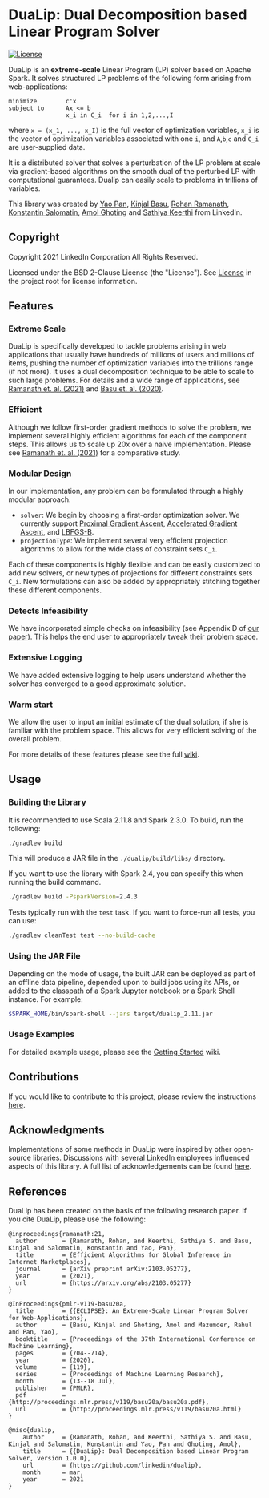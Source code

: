 # DuaLip: Dual Decomposition based Linear Program Solver
[![License](https://img.shields.io/badge/License-BSD%202--Clause-orange.svg)](LICENSE)

DuaLip is an **extreme-scale** Linear Program (LP) solver based on Apache Spark. It solves structured LP 
problems of the following form arising from web-applications:

```
minimize        c'x
subject to      Ax <= b
                x_i in C_i  for i in 1,2,...,I
```

where `x = (x_1, ..., x_I)` is the full vector of optimization variables, `x_i` is the vector of optimization
variables associated with one `i`, and `A`,`b`,`c` and `C_i` are 
user-supplied data.  
 
It is a distributed solver that solves a perturbation of the LP problem at scale 
via gradient-based algorithms on the smooth dual of the perturbed LP with 
computational guarantees. Dualip can easily scale to problems in trillions of variables. 

This library was created by [Yao Pan](https://www.linkedin.com/in/panyaopy/), [Kinjal Basu](https://www.linkedin.com/in/kinjalbasu/), 
[Rohan Ramanath](https://www.linkedin.com/in/rohanramanath/), [Konstantin Salomatin](https://www.linkedin.com/in/ksalomatin/), [Amol Ghoting](https://www.linkedin.com/in/amolghoting/) and
[Sathiya Keerthi](https://www.linkedin.com/in/sathiya-keerthi-selvaraj-ba963414/) from LinkedIn.

## Copyright

Copyright 2021 LinkedIn Corporation
All Rights Reserved.

Licensed under the BSD 2-Clause License (the "License").
See [License](LICENSE) in the project root for license information.

## Features

### Extreme Scale
DuaLip is specifically developed to tackle problems arising in web applications that usually have hundreds of millions of users
and millions of items, pushing the number of optimization variables into the trillions range (if not more). It uses a dual 
decomposition technique to be able to scale to such large problems. For details and a wide range of applications, see [Ramanath et. al. (2021)](https://arxiv.org/pdf/2103.05277.pdf) and [Basu et. al. (2020)](http://proceedings.mlr.press/v119/basu20a/basu20a.pdf).

### Efficient
Although we follow first-order gradient methods to solve the problem, we implement several highly efficient algorithms 
for each of the component steps. This allows us to scale up 20x over a naive 
implementation. Please see [Ramanath et. al. (2021)](https://arxiv.org/pdf/2103.05277.pdf) for a comparative study.

### Modular Design
In our implementation, any problem can be formulated through a highly modular approach.
* `solver`: We begin by choosing a first-order optimization solver. We currently support [Proximal Gradient Ascent](https://en.wikipedia.org/wiki/Proximal_gradient_method), 
[Accelerated Gradient Ascent](https://www.ceremade.dauphine.fr/~carlier/FISTA), and [LBFGS-B](https://en.wikipedia.org/wiki/Limited-memory_BFGS).
* `projectionType`: We implement several very efficient projection algorithms to allow for the wide class of constraint
sets `C_i`. 

Each of these components is highly flexible and can be easily customized to add new solvers, or new types of projections
for different constraints sets `C_i`. New formulations can also be added by appropriately stitching together these different components.
 

### Detects Infeasibility
We have incorporated simple checks on infeasibility (see Appendix D of [our paper](https://arxiv.org/abs/2103.05277)). This helps the end user to appropriately tweak their problem space.    

### Extensive Logging
We have added extensive logging to help users understand whether the solver has converged to a good approximate solution. 

### Warm start
We allow the user to input an initial estimate of the dual solution, if she is familiar with the problem space. This 
allows for very efficient solving of the overall problem.
 
For more details of these features please see the full [wiki](). 

## Usage

### Building the Library
It is recommended to use Scala 2.11.8 and Spark 2.3.0. To build, run the following:
```bash
./gradlew build
```
This will produce a JAR file in the ``./dualip/build/libs/`` directory.

If you want to use the library with Spark 2.4, you can specify this when running the build command.
```bash
./gradlew build -PsparkVersion=2.4.3
```
Tests typically run with the `test` task. If you want to force-run all tests, you can use:
```bash
./gradlew cleanTest test --no-build-cache
```

### Using the JAR File
Depending on the mode of usage, the built JAR can be deployed as part of an offline data pipeline, depended 
upon to build jobs using its APIs, or added to the classpath of a Spark Jupyter notebook or a Spark Shell instance. For
example:
```bash
$SPARK_HOME/bin/spark-shell --jars target/dualip_2.11.jar
```

### Usage Examples
For detailed example usage, please see the [Getting Started]() wiki.

## Contributions
If you would like to contribute to this project, please review the instructions [here](contributions.md).

## Acknowledgments
Implementations of some methods in DuaLip were inspired by other open-source libraries. Discussions with several LinkedIn employees influenced
aspects of this library. A full list of acknowledgements can be found [here](acknowledgements.md).

## References
DuaLip has been created on the basis of the following research paper. If you cite DuaLip, please use the following:
```
@inproceedings{ramanath:21,
  author       = {Ramanath, Rohan, and Keerthi, Sathiya S. and Basu, Kinjal and Salomatin, Konstantin and Yao, Pan},
  title        = {Efficient Algorithms for Global Inference in Internet Marketplaces},
  journal      = {arXiv preprint arXiv:2103.05277},
  year         = {2021},
  url          = {https://arxiv.org/abs/2103.05277}
}

@InProceedings{pmlr-v119-basu20a,
  title        = {{ECLIPSE}: An Extreme-Scale Linear Program Solver for Web-Applications},
  author       = {Basu, Kinjal and Ghoting, Amol and Mazumder, Rahul and Pan, Yao},
  booktitle    = {Proceedings of the 37th International Conference on Machine Learning},
  pages        = {704--714},
  year         = {2020},
  volume       = {119},
  series       = {Proceedings of Machine Learning Research},
  month        = {13--18 Jul},
  publisher    = {PMLR},
  pdf          = {http://proceedings.mlr.press/v119/basu20a/basu20a.pdf},
  url          = {http://proceedings.mlr.press/v119/basu20a.html}
}

@misc{dualip,
    author     = {Ramanath, Rohan, and Keerthi, Sathiya S. and Basu, Kinjal and Salomatin, Konstantin and Yao, Pan and Ghoting, Amol},
    title      = {{DuaLip}: Dual Decomposition based Linear Program Solver, version 1.0.0},
    url        = {https://github.com/linkedin/dualip},
    month      = mar,
    year       = 2021
}
```

